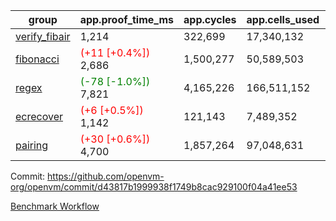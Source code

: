 | group | app.proof_time_ms | app.cycles | app.cells_used | leaf.proof_time_ms | leaf.cycles | leaf.cells_used |
| -- | -- | -- | -- | -- | -- | -- |
| [verify_fibair](https://github.com/openvm-org/openvm/blob/benchmark-results/benchmarks-pr/1716/verify_fibair-d43817b1999938f1749b8cac929100f04a41ee53.md) | 1,214 |  322,699 |  17,340,132 |- | - | - |
| [fibonacci](https://github.com/openvm-org/openvm/blob/benchmark-results/benchmarks-pr/1716/fibonacci-d43817b1999938f1749b8cac929100f04a41ee53.md) |<span style='color: red'>(+11 [+0.4%])</span> 2,686 |  1,500,277 |  50,589,503 |- | - | - |
| [regex](https://github.com/openvm-org/openvm/blob/benchmark-results/benchmarks-pr/1716/regex-d43817b1999938f1749b8cac929100f04a41ee53.md) |<span style='color: green'>(-78 [-1.0%])</span> 7,821 |  4,165,226 |  166,511,152 |- | - | - |
| [ecrecover](https://github.com/openvm-org/openvm/blob/benchmark-results/benchmarks-pr/1716/ecrecover-d43817b1999938f1749b8cac929100f04a41ee53.md) |<span style='color: red'>(+6 [+0.5%])</span> 1,142 |  121,143 |  7,489,352 |- | - | - |
| [pairing](https://github.com/openvm-org/openvm/blob/benchmark-results/benchmarks-pr/1716/pairing-d43817b1999938f1749b8cac929100f04a41ee53.md) |<span style='color: red'>(+30 [+0.6%])</span> 4,700 |  1,857,264 |  97,048,631 |- | - | - |


Commit: https://github.com/openvm-org/openvm/commit/d43817b1999938f1749b8cac929100f04a41ee53

[Benchmark Workflow](https://github.com/openvm-org/openvm/actions/runs/15480011823)
